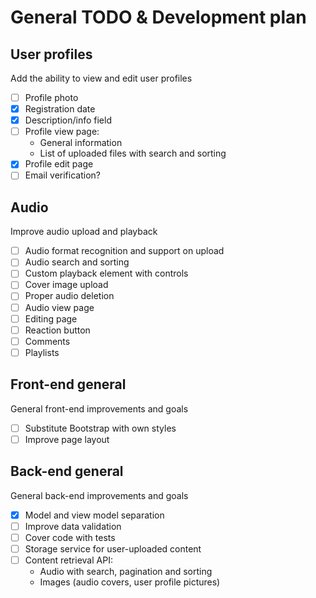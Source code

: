 # General TODO & Development plan

## User profiles

Add the ability to view and edit user profiles

- [ ] Profile photo
- [x] Registration date
- [x] Description/info field
- [ ] Profile view page:
    * General information
    * List of uploaded files with search and sorting
- [x] Profile edit page
- [ ] Email verification?

## Audio

Improve audio upload and playback

- [ ] Audio format recognition and support on upload
- [ ] Audio search and sorting
- [ ] Custom playback element with controls
- [ ] Cover image upload
- [ ] Proper audio deletion
- [ ] Audio view page
- [ ] Editing page
- [ ] Reaction  button
- [ ] Comments
- [ ] Playlists

## Front-end general

General front-end improvements and goals

- [ ] Substitute Bootstrap with own styles
- [ ] Improve page layout

## Back-end general

General back-end improvements and goals

- [x] Model and view model separation
- [ ] Improve data validation
- [ ] Cover code with tests
- [ ] Storage service for user-uploaded content
- [ ] Content retrieval API:
    * Audio with search, pagination and sorting
    * Images (audio covers, user profile pictures)

